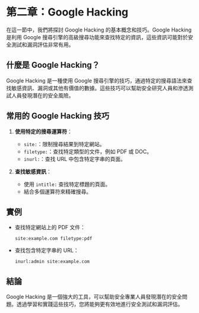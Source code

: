 # 第二章：Google Hacking

在這一節中，我們將探討 Google Hacking 的基本概念和技巧。Google Hacking 是利用 Google 搜尋引擎的高級搜尋功能來查找特定的資訊，這些資訊可能對於安全測試和漏洞評估非常有用。

## 什麼是 Google Hacking？

Google Hacking 是一種使用 Google 搜尋引擎的技巧，通過特定的搜尋語法來查找敏感資訊、漏洞或其他有價值的數據。這些技巧可以幫助安全研究人員和滲透測試人員發現潛在的安全風險。

## 常用的 Google Hacking 技巧

1. **使用特定的搜尋運算符**：
   - `site:`：限制搜尋結果到特定網站。
   - `filetype:`：查找特定類型的文件，例如 PDF 或 DOC。
   - `inurl:`：查找 URL 中包含特定字串的頁面。

2. **查找敏感資訊**：
   - 使用 `intitle:` 查找特定標題的頁面。
   - 結合多個運算符來精確搜尋。

## 實例

- 查找特定網站上的 PDF 文件：
  ```
  site:example.com filetype:pdf
  ```

- 查找包含特定字串的 URL：
  ```
  inurl:admin site:example.com
  ```

## 結論

Google Hacking 是一個強大的工具，可以幫助安全專業人員發現潛在的安全問題。透過學習和實踐這些技巧，您將能夠更有效地進行安全測試和漏洞評估。